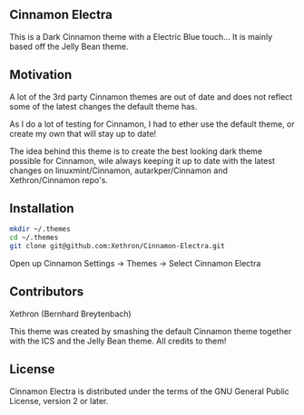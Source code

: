 ## Cinnamon Electra

This is a Dark Cinnamon theme with a Electric Blue touch... It is mainly based off the Jelly Bean theme.

## Motivation

A lot of the 3rd party Cinnamon themes are out of date and does not reflect some of the latest changes the default theme has.

As I do a lot of testing for Cinnamon, I had to ether use the default theme, or create my own that will stay up to date!

The idea behind this theme is to create the best looking dark theme possible for Cinnamon, wile always keeping it up to date with the latest changes on linuxmint/Cinnamon, autarkper/Cinnamon and Xethron/Cinnamon repo's.

## Installation

```bash
mkdir ~/.themes
cd ~/.themes
git clone git@github.com:Xethron/Cinnamon-Electra.git
``` 

Open up Cinnamon Settings -> Themes -> Select Cinnamon Electra

## Contributors

Xethron (Bernhard Breytenbach)

This theme was created by smashing the default Cinnamon theme together with the ICS and the Jelly Bean theme. All credits to them!

## License

Cinnamon Electra is distributed under the terms of the GNU General Public License, version 2 or later.
